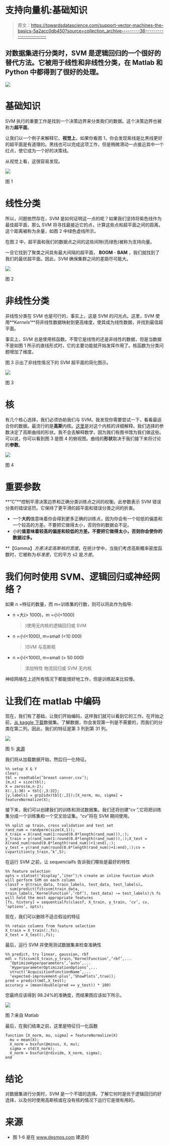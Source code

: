 # 支持向量机:基础知识

> 原文：<https://towardsdatascience.com/support-vector-machines-the-basics-5a2acc0db450?source=collection_archive---------36----------------------->

## 对数据集进行分类时，SVM 是逻辑回归的一个很好的替代方法。它被用于线性和非线性分类，在 Matlab 和 Python 中都得到了很好的处理。

![](img/e2b23508cc363cae82c62d75b9454764.png)

# 基础知识

SVM 执行的重要工作是找到一个决策边界来分类我们的数据。这个决策边界也被称为**超平面**。

让我们以一个例子来解释它。**视觉上**，如果你看图 1，你会发现紫线是比黑线更好的超平面是有道理的。黑线也可以完成这项工作，但是稍微滑动一点接近其中一个红点，使它成为一个好的决策线。

从视觉上看，这很容易发现。

![](img/3959175a6835a2e6a3749a354f23db73.png)

图 1

# 线性分类

所以，问题依然存在，SVM 是如何证明这一点的呢？如果我们坚持将紫色线作为最佳超平面，那么 SVM 将寻找最接近它的点，计算这些点和超平面之间的距离。这个距离被称为余量，如图 2 中绿色虚线所示。

在图 2 中，超平面和我们的数据点之间的这些间隙(亮绿色)被称为支持向量。

一旦它找到了聚类之间具有最大间隔的超平面， **BOOM** - **BAM** ，我们就找到了我们的最优超平面。因此，SVM 确保集群之间的差距尽可能大。

![](img/f269082ac0a4bf395e40afb09171d82b.png)

图 2

# 非线性分类

非线性分类在 SVM 也是可行的，事实上，这是 SVM 的闪光点。这里，SVM 使用**K*ernels*’**将非线性数据映射到更高维度，使其成为线性数据，并找到最佳超平面。

事实上，SVM 总是使用核函数。不管它是线性的还是非线性的数据，但是当数据不是如图 1 所示的直线形式时，它的主要功能就开始发挥作用了。核函数为分类问题增加了维度。

图 3 示出了非线性情况下的 SVM 超平面的简化图示。

![](img/daaba1b0330c2c69b7afe3cd7d1970ee.png)

图 3

# 核

有几个核心选择，我们必须协助我们与 SVM。我发现你需要尝试一下，看看最适合你的数据。最流行的是**高斯**内核。[这里](http://pages.stat.wisc.edu/~mchung/teaching/MIA/reading/diffusion.gaussian.kernel.pdf.pdf)是对这个内核的详细解释。我们选择的参数决定了高斯曲线的形状。我不会去解释数学，因为我们有图书馆为我们做这些。可以说，你可以看到图 3 是图 4 的俯视图。曲线的**形状**取决于我们接下来将讨论的**参数**。

![](img/87052a67879daad1e956ec415e9b2c72.png)

图 4

# 重要参数

**“C”**控制平滑决策边界和正确分类训练点之间的权衡。此参数表示 SVM 错误分类的错误惩罚。它保持了更平滑的超平面和错误分类之间的折衷。

*   一个**大的**值意味着你会得到更多正确的训练点，因为你会有一个较低的偏差和一个较高的方差。不要把它做得太小，否则你的数据会不足。
*   小的**值意味着较高的偏差和较低的方差。不要把它做得太小，否则你会使你的数据过多。**

**【Gamma】***方差*决定高斯核的*宽度*。在统计学中，当我们考虑高斯概率密度函数时，它被称为*标准差*，它的平方 s2 是*方差*。

# 我们何时使用 SVM、逻辑回归或神经网络？

如果 n =特征的数量，而 m=训练集的行数，则可以将此作为指导:

*   n =大(> 1000)，m =小(<1000)
    >)使用无内核的逻辑回归或 SVM
*   n =小(<1000), m=small (<10 000)
    >)SVM 与高斯核
*   n =小(<1000), m=small (> 50 000)
    >添加特性
    >物流回归或 SVM 无内核

神经网络在上述所有情况下都能很好地工作，但是训练起来比较慢。

# 让我们在 matlab 中编码

现在，我们有了基础，让我们开始编码，这样我们就可以看到它的工作。在开始之前，[从 kaggle 下载](https://www.kaggle.com/priyanka841/breast-cancer-diagnostics-prediction)数据集。了解数据，你会发现第一列是不需要的，而我们的分类在第二列。因此，我们的特征是第 3 列到第 31 列。

![](img/7d4fb5ea0c721359f780ccefbc59b67c.png)

图 5: [来源](https://www.kaggle.com/priyanka841/breast-cancer-diagnostics-prediction)

我们将从加载数据开始，然后归一化特征。

```
%% setup X & Y
clear;
tbl = readtable(‘breast cancer.csv’);
[m,n] = size(tbl);
X = zeros(m,n-2);
X(:,1:30) = tbl{:,3:32};
[y,labels] = grp2idx(tbl{:,2});[X_norm, mu, sigma] = featureNormalize(X);
```

接下来，我们可以创建我们的训练和测试数据集。我们还将创建“cv ”,它将把训练集分成一个训练集和一个交叉验证集。“cv”将在 SVM 期间使用。

```
%% split up train, cross validation and test set
rand_num = randperm(size(X,1));
X_train = X(rand_num(1:round(0.8*length(rand_num))),:);
y_train = y(rand_num(1:round(0.8*length(rand_num))),:);X_test = X(rand_num(round(0.8*length(rand_num))+1:end),:);
y_test = y(rand_num(round(0.8*length(rand_num))+1:end),:);cv = cvpartition(y_train,’k’,5);
```

在运行 SVM 之前，让 sequencialfs 告诉我们哪些是最好的特性

```
%% feature selection
opts = statset(‘display’,’iter’);% create an inline function which will perform SVM on each column
classf = @(train_data, train_labels, test_data, test_labels)…
  sum(predict(fitcsvm(train_data, train_labels,’KernelFunction’,’rbf’), test_data) ~= test_labels);% fs will hold the most appropriate features
[fs, history] = sequentialfs(classf, X_train, y_train, ‘cv’, cv, ‘options’, opts);
```

现在，我们可以删除不适合假设的特征

```
%% retain columns from feature selection
X_train = X_train(:,fs);
X_test = X_test(:,fs);
```

最后，运行 SVM 并使用测试数据集来检查准确性

```
%% predict, try linear, gaussian, rbf
mdl = fitcsvm(X_train,y_train,’KernelFunction’,’rbf’,...
  ’OptimizeHyperparameters’,’auto’,...  
  ‘HyperparameterOptimizationOptions’,...
  struct(‘AcquisitionFunctionName’,...
  ‘expected-improvement-plus’,’ShowPlots’,true));
pred = predict(mdl,X_test);
accuracy = (mean(double(pred == y_test)) * 100)
```

您最终应该得到 98.24%的准确度，而结果图应该如下所示。

![](img/04d951ea06e9cd2d5291f136d6e9cf95.png)

图 7:来自 Matlab

最后，在我们结束之前，这里是特征归一化函数

```
function [X_norm, mu, sigma] = featureNormalize(X)
  mu = mean(X);
  X_norm = bsxfun(@minus, X, mu);
  sigma = std(X_norm);
  X_norm = bsxfun(@rdivide, X_norm, sigma);
end
```

# 结论

对数据集进行分类时，SVM 是一个不错的选择。了解它何时是优于逻辑回归的好选择，以及何时使用高斯核或在没有核的情况下运行它是很有用的。

# 来源

*   图 1-6 是在 www.desmos.com 建造的